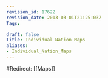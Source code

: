 ```yaml
---
revision_id: 17622
revision_date: 2013-03-01T21:25:03Z
Tags:

draft: false
Title: Individual Nation Maps
aliases:
- Individual_Nation_Maps
---
```

#Redirect: [[Maps]]